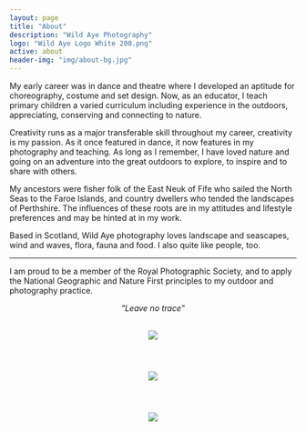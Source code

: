 ```yaml
---
layout: page
title: "About"
description: "Wild Aye Photography"
logo: "Wild Aye Logo White 200.png"
active: about
header-img: "img/about-bg.jpg"
---
```


My early career was in dance and theatre where I developed an aptitude for choreography, costume and set design. Now, as an educator, I teach primary children a varied curriculum including experience in the outdoors, appreciating, conserving and connecting to nature.

Creativity runs as a major transferable skill throughout my career, creativity is my passion. As it once featured in dance, it now features in my photography and teaching. As long as I remember, I have loved nature and going on an adventure into the great outdoors to explore, to inspire and to share with others.

My ancestors were fisher folk of the East Neuk of Fife who sailed the North Seas to the Faroe Islands, and country dwellers who tended the landscapes of Perthshire. The influences of these roots are in my attitudes and lifestyle preferences and may be hinted at in my work. 

Based in Scotland, Wild Aye photography loves landscape and seascapes, wind and waves, flora, fauna and food. I also quite like people, too.

<hr/>

I am proud to be a member of the Royal Photographic Society, and to apply the National Geographic and Nature First principles to my outdoor and photography practice.

<div align="center"><em>"Leave no trace"</em></div>

<br/>

<div class="gallery masonry-gallery">
    <figure class="gallery-item">
        <header class='gallery-icon'>
        <a href="https://www.naturefirstphotography.org/" target="_blank">
        <img src="{{ site.baseurl }}/img/nature-first-logo.png">
        </a>
        </header>	
    </figure>
    <figure class="gallery-item">
        <header class='gallery-icon'>
        <a href="https://rps.org/portfolio/29823/Kara-Hood" target="_blank">
        <img src="{{ site.baseurl }}/img/RPS_LRPS_RGB.png">
        </a>
        </header>	
    </figure>
    <figure class="gallery-item">
        <header class='gallery-icon'>
        <a href="https://www.nationalgeographic.com/" target="_blank">
        <img src="{{ site.baseurl }}/img/nat-geo-ce-2.jpg">
        </a>
        </header>	
    </figure>
</div>

<!-- jQuery -->    
<script type="text/javascript" src="//ajax.googleapis.com/ajax/libs/jquery/2.1.1/jquery.min.js"></script>
<!-- include Masonry -->
<script src="{{ site.baseurl }}/js/isotope.pkgd.min.js"></script> 
<!-- include custom script -->
<script src="{{ site.baseurl }}/js/scripts.js"></script>

